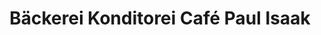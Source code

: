 ---
title: "Bäckerei Konditorei Café Paul Isaak"
url: /muenchen/baeckerei-konditorei-cafe-paul-isaak/
shop: Konditorei
---